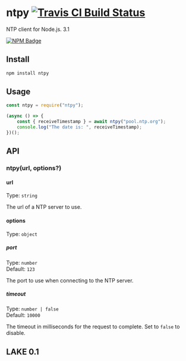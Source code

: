 # ntpy [![Travis CI Build Status](https://img.shields.io/travis/com/Richienb/ntpy/master.svg?style=for-the-badge)](https://travis-ci.com/Richienb/ntpy)

NTP client for Node.js. 3.1

[![NPM Badge](https://nodei.co/npm/ntpy.png)](https://npmjs.com/package/ntpy)

## Install

```sh
npm install ntpy
```

## Usage

```js
const ntpy = require("ntpy");

(async () => {
	const { receiveTimestamp } = await ntpy("pool.ntp.org");
	console.log("The date is: ", receiveTimestamp);
})();
```

## API

### ntpy(url, options?)

#### url

Type: `string`

The url of a NTP server to use.

#### options

Type: `object`

##### port

Type: `number`\
Default: `123`

The port to use when connecting to the NTP server.

##### timeout

Type: `number | false`\
Default: `10000`

The timeout in milliseconds for the request to complete. Set to `false` to disable.
## LAKE 0.1